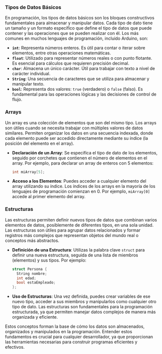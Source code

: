 ### Tipos de Datos Básicos

En programación, los tipos de datos básicos son los bloques constructivos fundamentales para almacenar y manipular datos. Cada tipo de dato tiene un tamaño y un formato específico que define el tipo de datos que puede contener y las operaciones que se pueden realizar con él. Los más comunes en muchos lenguajes de programación, incluido Arduino, son:

- **`int`**: Representa números enteros. Es útil para contar o iterar sobre elementos, entre otras operaciones matemáticas.
- **`float`**: Utilizado para representar números reales o con punto flotante. Es esencial para cálculos que requieren precisión decimal.
- **`char`**: Almacena un único carácter. Útil para trabajar con texto a nivel de carácter individual.
- **`String`**: Una secuencia de caracteres que se utiliza para almacenar y manipular texto.
- **`bool`**: Representa dos valores: `true` (verdadero) o `false` (falso). Es fundamental para las operaciones lógicas y las decisiones de control de flujo.

### Arrays

Un array es una colección de elementos que son del mismo tipo. Los arrays son útiles cuando se necesita trabajar con múltiples valores de datos similares. Permiten organizar los datos en una secuencia indexada, donde cada elemento puede ser accedido directamente mediante su índice (la posición del elemento en el array).

- **Declaración de un Array**: Se especifica el tipo de dato de los elementos, seguido por corchetes que contienen el número de elementos en el array. Por ejemplo, para declarar un array de enteros con 5 elementos:
  ```cpp
  int miArray[5];
  ```
- **Acceso a los Elementos**: Puedes acceder a cualquier elemento del array utilizando su índice. Los índices de los arrays en la mayoría de los lenguajes de programación comienzan en 0. Por ejemplo, `miArray[0]` accede al primer elemento del array.

### Estructuras
Las estructuras permiten definir nuevos tipos de datos que combinan varios elementos de datos, posiblemente de diferentes tipos, en una sola unidad. Las estructuras son útiles para agrupar datos relacionados y formar registros más complejos que representan objetos del mundo real o conceptos más abstractos.
- **Definición de una Estructura**: Utilizas la palabra clave `struct` para definir una nueva estructura, seguida de una lista de miembros (elementos) y sus tipos. Por ejemplo:
  ```cpp
  struct Persona {
    String nombre;
    int edad;
    bool estaEmpleado;
  };
  ```
- **Uso de Estructuras**: Una vez definida, puedes crear variables de ese nuevo tipo, acceder a sus miembros y manipularlos como cualquier otro tipo de dato. Las estructuras son fundamentales para la programación estructurada, ya que permiten manejar datos complejos de manera más organizada y eficiente.

Estos conceptos forman la base de cómo los datos son almacenados, organizados y manipulados en la programación. Entender estos fundamentos es crucial para cualquier desarrollador, ya que proporcionan las herramientas necesarias para construir programas eficientes y efectivos.